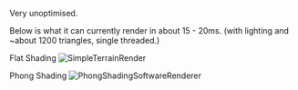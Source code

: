 Very unoptimised.

Below is what it can currently render in about 15 - 20ms. (with lighting and ~about 1200 triangles, single threaded.)

Flat Shading
![SimpleTerrainRender](https://github.com/user-attachments/assets/4321a610-de83-40d2-b3fa-4b53b03f0e90)

Phong Shading
![PhongShadingSoftwareRenderer](https://github.com/user-attachments/assets/31e197de-ba66-495a-b428-0c03b6a5cd0d)
